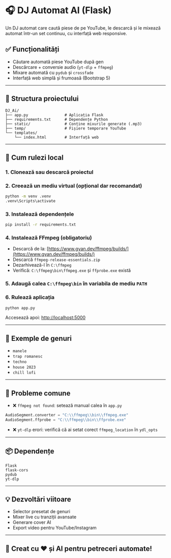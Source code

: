 # 🎧 DJ Automat AI (Flask)

Un DJ automat care caută piese de pe YouTube, le descarcă și le mixează automat într-un set continuu, cu interfață web responsive.

## ✅ Funcționalități
- Căutare automată piese YouTube după gen
- Descărcare + conversie audio (`yt-dlp` + `ffmpeg`)
- Mixare automată cu `pydub` și `crossfade`
- Interfață web simplă și frumoasă (Bootstrap 5)

---

## 🧱 Structura proiectului
```
DJ_Ai/
├── app.py                # Aplicația Flask
├── requirements.txt      # Dependențe Python
├── static/               # Conține mixurile generate (.mp3)
├── temp/                 # Fișiere temporare YouTube
└── templates/
    └── index.html        # Interfață web
```

---

## 🚀 Cum rulezi local

### 1. Clonează sau descarcă proiectul

### 2. Creează un mediu virtual (opțional dar recomandat)
```bash
python -m venv .venv
.venv\Scripts\activate
```

### 3. Instalează dependențele
```bash
pip install -r requirements.txt
```

### 4. Instalează FFmpeg (obligatoriu)
- Descarcă de la: [https://www.gyan.dev/ffmpeg/builds/](https://www.gyan.dev/ffmpeg/builds/)
- Descarcă `ffmpeg-release-essentials.zip`
- Dezarhivează-l în `C:\ffmpeg`
- Verifică: `C:\ffmpeg\bin\ffmpeg.exe` și `ffprobe.exe` există

### 5. Adaugă calea `C:\ffmpeg\bin` în variabila de mediu `PATH`

### 6. Rulează aplicația
```bash
python app.py
```

Accesează apoi: [http://localhost:5000](http://localhost:5000)

---

## 📝 Exemple de genuri
- `manele`
- `trap romanesc`
- `techno`
- `house 2023`
- `chill lofi`

---

## 🔧 Probleme comune
- ❌ `ffmpeg not found`: setează manual calea în `app.py`
```python
AudioSegment.converter = "C:\\ffmpeg\\bin\\ffmpeg.exe"
AudioSegment.ffprobe = "C:\\ffmpeg\\bin\\ffprobe.exe"
```

- ❌ `yt-dlp` erori: verifică că ai setat corect `ffmpeg_location` în `ydl_opts`

---

## 📦 Dependențe
```
Flask
flask-cors
pydub
yt-dlp
```

---

## 💡 Dezvoltări viitoare
- Selector presetat de genuri
- Mixer live cu tranziții avansate
- Generare cover AI
- Export video pentru YouTube/Instagram

---

## 🧠 Creat cu ❤️ și AI pentru petreceri automate!
